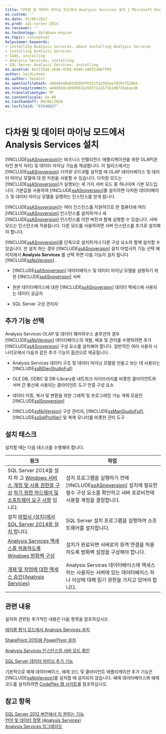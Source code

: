 ```yaml
---
title: 다차원 및 데이터 마이닝 모드에서 Analysis Services 설치 | Microsoft Docs
ms.custom: ''
ms.date: 03/06/2017
ms.prod: sql-server-2014
ms.reviewer: ''
ms.technology: database-engine
ms.topic: conceptual
helpviewer_keywords:
- installing Analysis Services, about installing Analysis Services
- installing Analysis Services
- SSAS, installing
- Analysis Services, installing
- SQL Server Analysis Services, installing
ms.assetid: 8a1f33e8-2bd6-4fb8-bd46-c86f2a067f60
author: heidisteen
ms.author: heidist
ms.openlocfilehash: e88d4440a65392b4f6351fa2503ea7819cf528b1
ms.sourcegitcommit: ad4d92dce894592a259721a1571b1d8736abacdb
ms.translationtype: MT
ms.contentlocale: ko-KR
ms.lasthandoff: 08/04/2020
ms.locfileid: "87646827"
---
```

# <a name="install-analysis-services-in-multidimensional-and-data-mining-mode"></a>다차원 및 데이터 마이닝 모드에서 Analysis Services 설치
  [!INCLUDE[ssASnoversion](../../includes/ssasnoversion-md.md)]는 비즈니스 인텔리전스 애플리케이션을 위한 OLAP(온라인 분석 처리) 및 데이터 마이닝 기능을 제공합니다. 이 릴리스에서는 [!INCLUDE[ssASnoversion](../../includes/ssasnoversion-md.md)] *다차원 모드로*를 설치할 때 OLAP 데이터베이스 및 데이터 마이닝 모델에 대 한 지원을 사용할 수 있습니다. 다차원 모드는 [!INCLUDE[ssASnoversion](../../includes/ssasnoversion-md.md)]가 실행되는 세 가지 서버 모드 중 하나이며 기본 모드입니다. 기본값을 사용하여 [!INCLUDE[ssASnoversion](../../includes/ssasnoversion-md.md)]를 설치하면 다차원 데이터베이스 및 데이터 마이닝 모델을 실행하는 인스턴스를 얻게 됩니다.  
  
 [!INCLUDE[ssASnoversion](../../includes/ssasnoversion-md.md)]는 여러 인스턴스를 지원하므로 한 컴퓨터에 여러 [!INCLUDE[ssASnoversion](../../includes/ssasnoversion-md.md)] 인스턴스를 설치하거나 새 [!INCLUDE[ssASnoversion](../../includes/ssasnoversion-md.md)] 인스턴스를 이전 버전과 함께 실행할 수 있습니다. 서버 모드는 인스턴스에 적용됩니다. 다른 모드를 사용하려면 서버 인스턴스를 추가로 설치해야 합니다.  
  
 [!INCLUDE[ssASnoversion](../../includes/ssasnoversion-md.md)]를 단독으로 설치하거나 다른 구성 요소와 함께 설치할 수 있습니다. 만 설치 하는 경우 [!INCLUDE[ssASnoversion](../../includes/ssasnoversion-md.md)] 설치 마법사의 기능 선택 페이지에서 **Analysis Services** 를 선택 하면 다음 기능이 설치 됩니다 [!INCLUDE[ssNoVersion](../../includes/ssnoversion-md.md)] .  
  
-   [!INCLUDE[ssASnoversion](../../includes/ssasnoversion-md.md)] 데이터베이스 및 데이터 마이닝 모델을 실행하기 위한 [!INCLUDE[ssASnoversion](../../includes/ssasnoversion-md.md)] 서버  
  
-   원본 데이터베이스에 대한 [!INCLUDE[ssASnoversion](../../includes/ssasnoversion-md.md)] 데이터 액세스에 사용되는 데이터 공급자  
  
-   SQL Server 구성 관리자  
  
## <a name="choosing-additional-features"></a>추가 기능 선택  
 Analysis Services OLAP 및 데이터 웨어하우스 솔루션의 경우 [!INCLUDE[ssNoVersion](../../includes/ssnoversion-md.md)] 데이터베이스의 개발, 배포 및 관리를 수행하려면 추가 [!INCLUDE[ssASnoversion](../../includes/ssasnoversion-md.md)] 구성 요소를 설치해야 합니다. 일반적인 여러 사용자 시나리오에서 다음과 같은 추가 기능이 옵션으로 제공됩니다.  
  
-   Analysis Services 데이터 구조 및 데이터 마이닝 모델을 만들고 보는 데 사용되는 [!INCLUDE[ssBIDevStudioFull](../../includes/ssbidevstudiofull-md.md)]  
  
-   OLE DB, ODBC 및 DB-Library용 네트워크 라이브러리를 비롯한 클라이언트와 서버 간 통신에 사용되는 클라이언트 도구 연결 구성 요소  
  
-   데이터 이동, 복사 및 변환을 위한 그래픽 및 프로그래밍 가능 개체 모음인 [!INCLUDE[ssISnoversion](../../includes/ssisnoversion-md.md)]  
  
-   [!INCLUDE[ssNoVersion](../../includes/ssnoversion-md.md)] 구성 관리자, [!INCLUDE[ssManStudioFull](../../includes/ssmanstudiofull-md.md)], [!INCLUDE[ssSqlProfiler](../../includes/sssqlprofiler-md.md)] 및 복제 모니터를 비롯한 관리 도구  
  
## <a name="installation-tasks"></a>설치 태스크  
 설치할 때는 다음 태스크를 수행해야 합니다.  
  
|링크|작업|  
|-----------|-----------|  
|SQL Server 2014을 설치 하 고 [Windows 서비스 계정 및 사용 권한을 구성](../../database-engine/configure-windows/configure-windows-service-accounts-and-permissions.md) [하기 위한 하드웨어 및 소프트웨어 요구 사항](hardware-and-software-requirements-for-installing-sql-server.md) 입니다.|설치 프로그램을 실행하기 전에 [!INCLUDE[ssASnoversion](../../includes/ssasnoversion-md.md)] 설치에 필요한 필수 구성 요소를 확인하고 서버 프로비전에 사용할 계정을 결정합니다.|  
|설치 [마법사 &#40;설치&#41;에서 SQL Server 2014을 설치 ](../../database-engine/install-windows/install-sql-server-from-the-installation-wizard-setup.md)합니다.|SQL Server 설치 프로그램을 실행하여 소프트웨어를 설치합니다.|  
|[Analysis Services 액세스를 허용하도록 Windows 방화벽 구성](https://docs.microsoft.com/analysis-services/instances/configure-the-windows-firewall-to-allow-analysis-services-access)|설치가 완료되면 서버로의 원격 연결을 허용하도록 방화벽 설정을 구성해야 합니다.|  
|[개체 및 작업에 대한 액세스 승인&#40;Analysis Services&#41;](https://docs.microsoft.com/analysis-services/multidimensional-models/authorizing-access-to-objects-and-operations-analysis-services)|Analysis Services 데이터베이스에 액세스하는 사용자는 서버에 있는 데이터베이스 하나 이상에 대해 읽기 권한을 가지고 있어야 합니다.|  
  
## <a name="related-content"></a>관련 내용  
 설치와 관련된 추가적인 내용은 다음 항목을 참조하십시오.  
  
 [테이블 형식 모드에서 Analysis Services 설치](https://docs.microsoft.com/analysis-services/instances/install-windows/install-analysis-services)  
  
 [SharePoint 2010용 PowerPivot 설치](../../../2014/sql-server/install/powerpivot-for-sharepoint-2010-installation.md)  
  
 [Analysis Services 인스턴스의 서버 모드 확인](https://docs.microsoft.com/analysis-services/instances/determine-the-server-mode-of-an-analysis-services-instance)  
  
 [SQL Server 데이터 마이닝 추가 기능](https://www.microsoft.com/download/details.aspx?id=35578)  
  
 기본적으로 예제 데이터베이스, 예제 코드 및 클라이언트 애플리케이션 추가 기능은 [!INCLUDE[ssNoVersion](../../includes/ssnoversion-md.md)]를 설치할 때 설치되지 않습니다. 예제 데이터베이스와 예제 코드를 설치하려면 [CodePlex 웹 사이트](https://go.microsoft.com/fwlink/?LinkId=87843)를 참조하십시오.  
  
## <a name="see-also"></a>참고 항목  
 [SQL Server 2012 버전에서 지 원하는 기능](https://go.microsoft.com/fwlink/?linkid=232473)   
 [언어 및 데이터 정렬 &#40;Analysis Services&#41;](../../../2014/analysis-services/languages-and-collations-analysis-services.md)   
 [Analysis Services 업그레이드](../../database-engine/install-windows/upgrade-analysis-services.md)  
  
  
